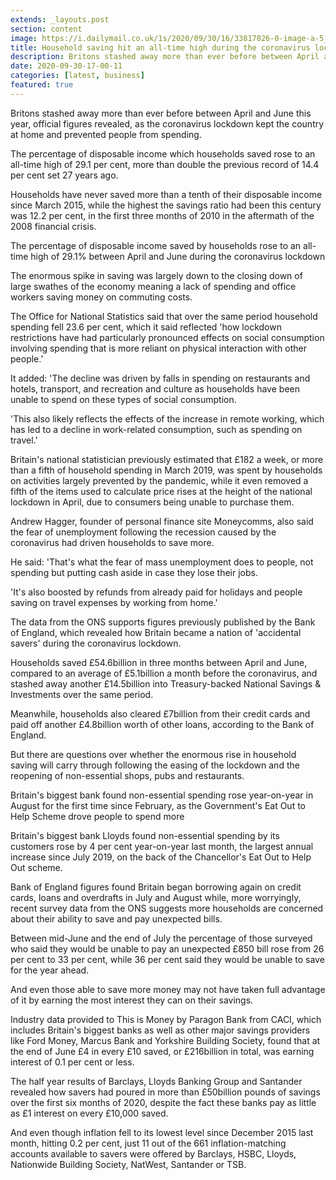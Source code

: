 ```yaml
---
extends: _layouts.post
section: content
image: https://i.dailymail.co.uk/1s/2020/09/30/16/33817026-0-image-a-5_1601479959442.jpg 
title: Household saving hit an all-time high during the coronavirus lockdown 
description: Britons stashed away more than ever before between April and June this year, official figures revealed, as the coronavirus lockdown kept the country at home and prevented spending. 
date: 2020-09-30-17-00-11 
categories: [latest, business] 
featured: true 
--- 
```

Britons stashed away more than ever before between April and June this year, official figures revealed, as the coronavirus lockdown kept the country at home and prevented people from spending.

The percentage of disposable income which households saved rose to an all-time high of 29.1 per cent, more than double the previous record of 14.4 per cent set 27 years ago.

Households have never saved more than a tenth of their disposable income since March 2015, while the highest the savings ratio had been this century was 12.2 per cent, in the first three months of 2010 in the aftermath of the 2008 financial crisis.

The percentage of disposable income saved by households rose to an all-time high of 29.1% between April and June during the coronavirus lockdown

The enormous spike in saving was largely down to the closing down of large swathes of the economy meaning a lack of spending and office workers saving money on commuting costs.

The Office for National Statistics said that over the same period household spending fell 23.6 per cent, which it said reflected 'how lockdown restrictions have had particularly pronounced effects on social consumption involving spending that is more reliant on physical interaction with other people.'

It added: 'The decline was driven by falls in spending on restaurants and hotels, transport, and recreation and culture as households have been unable to spend on these types of social consumption.

'This also likely reflects the effects of the increase in remote working, which has led to a decline in work-related consumption, such as spending on travel.'

Britain's national statistician previously estimated that £182 a week, or more than a fifth of household spending in March 2019, was spent by households on activities largely prevented by the pandemic, while it even removed a fifth of the items used to calculate price rises at the height of the national lockdown in April, due to consumers being unable to purchase them.

Andrew Hagger, founder of personal finance site Moneycomms, also said the fear of unemployment following the recession caused by the coronavirus had driven households to save more.

He said: 'That's what the fear of mass unemployment does to people, not spending but putting cash aside in case they lose their jobs.

'It's also boosted by refunds from already paid for holidays and people saving on travel expenses by working from home.'

The data from the ONS supports figures previously published by the Bank of England, which revealed how Britain became a nation of 'accidental savers' during the coronavirus lockdown.

Households saved £54.6billion in three months between April and June, compared to an average of £5.1billion a month before the coronavirus, and stashed away another £14.5billion into Treasury-backed National Savings & Investments over the same period.

Meanwhile, households also cleared £7billion from their credit cards and paid off another £4.8billion worth of other loans, according to the Bank of England.

But there are questions over whether the enormous rise in household saving will carry through following the easing of the lockdown and the reopening of non-essential shops, pubs and restaurants.



Britain's biggest bank found non-essential spending rose year-on-year in August for the first time since February, as the Government's Eat Out to Help Scheme drove people to spend more

Britain's biggest bank Lloyds found non-essential spending by its customers rose by 4 per cent year-on-year last month, the largest annual increase since July 2019, on the back of the Chancellor's Eat Out to Help Out scheme.

Bank of England figures found Britain began borrowing again on credit cards, loans and overdrafts in July and August while, more worryingly, recent survey data from the ONS suggests more households are concerned about their ability to save and pay unexpected bills.

Between mid-June and the end of July the percentage of those surveyed who said they would be unable to pay an unexpected £850 bill rose from 26 per cent to 33 per cent, while 36 per cent said they would be unable to save for the year ahead.

And even those able to save more money may not have taken full advantage of it by earning the most interest they can on their savings.

Industry data provided to This is Money by Paragon Bank from CACI, which includes Britain's biggest banks as well as other major savings providers like Ford Money, Marcus Bank and Yorkshire Building Society, found that at the end of June £4 in every £10 saved, or £216billion in total, was earning interest of 0.1 per cent or less.

The half year results of Barclays, Lloyds Banking Group and Santander revealed how savers had poured in more than £50billion pounds of savings over the first six months of 2020, despite the fact these banks pay as little as £1 interest on every £10,000 saved.

And even though inflation fell to its lowest level since December 2015 last month, hitting 0.2 per cent, just 11 out of the 661 inflation-matching accounts available to savers were offered by Barclays, HSBC, Lloyds, Nationwide Building Society, NatWest, Santander or TSB.

